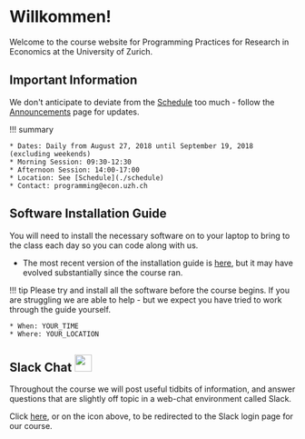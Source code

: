 # Willkommen!

Welcome to the course website for Programming Practices for Research in Economics at the University of Zurich.


## Important Information

<!--A course syllabus is now available [here](assets/pp4rs-syllabus.pdf).-->
We don't anticipate to deviate from the [Schedule](./schedule) too much - follow the [Announcements](./announcements) page for updates.

!!! summary

    * Dates: Daily from August 27, 2018 until September 19, 2018 (excluding weekends)
    * Morning Session: 09:30-12:30
    * Afternoon Session: 14:00-17:00
    * Location: See [Schedule](./schedule)
    * Contact: programming@econ.uzh.ch

## Software Installation Guide

You will need to install the necessary software on to your laptop to bring to the class each day so you can code along with us.

*   The most recent version of the installation guide is [here](https://pp4rs.github.io/installation-guide/), but it may have evolved substantially since the course ran.


!!! tip
    Please try and install all the software before the course begins.
    If you are struggling we are able to help - but we expect you have tried to work through the guide yourself.

    * When: YOUR_TIME
    * Where: YOUR_LOCATION

## Slack Chat [<img src="https://maxcdn.icons8.com/Share/icon/Logos//slack1600.png" height="30" />](https://pp4rs.slack.com/)

Throughout the course we will post useful tidbits of information, and answer questions that are slightly off topic in a web-chat environment called Slack.

Click [here](https://pp4rs.slack.com/), or on the icon above, to be redirected to the Slack login page for our course.
